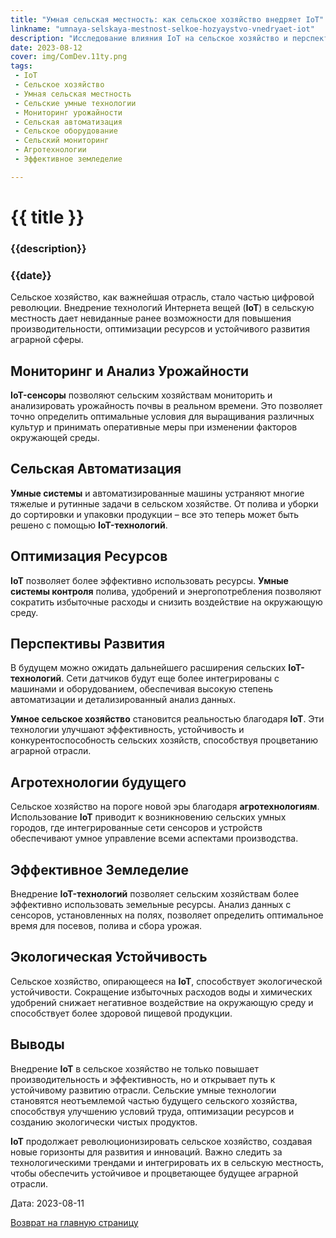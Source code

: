 ```yaml
---
title: "Умная сельская местность: как сельское хозяйство внедряет IoT"
linkname: "umnaya-selskaya-mestnost-selkoe-hozyaystvo-vnedryaet-iot"
description: "Исследование влияния IoT на сельское хозяйство и перспективы умной сельской местности."
date: 2023-08-12
cover: img/ComDev.11ty.png
tags: 
 - IoT
 - Сельское хозяйство
 - Умная сельская местность
 - Сельские умные технологии
 - Мониторинг урожайности
 - Сельская автоматизация
 - Сельское оборудование
 - Сельский мониторинг
 - Агротехнологии
 - Эффективное земледелие

---
```

# {{ title }}
### {{description}}
### {{date}}

Сельское хозяйство, как важнейшая отрасль, стало частью цифровой революции. Внедрение технологий Интернета вещей (**IoT**) в сельскую местность дает невиданные ранее возможности для повышения производительности, оптимизации ресурсов и устойчивого развития аграрной сферы.

## Мониторинг и Анализ Урожайности

**IoT-сенсоры** позволяют сельским хозяйствам мониторить и анализировать урожайность почвы в реальном времени. Это позволяет точно определить оптимальные условия для выращивания различных культур и принимать оперативные меры при изменении факторов окружающей среды.

## Сельская Автоматизация

**Умные системы** и автоматизированные машины устраняют многие тяжелые и рутинные задачи в сельском хозяйстве. От полива и уборки до сортировки и упаковки продукции – все это теперь может быть решено с помощью **IoT-технологий**.

## Оптимизация Ресурсов

**IoT** позволяет более эффективно использовать ресурсы. **Умные системы контроля** полива, удобрений и энергопотребления позволяют сократить избыточные расходы и снизить воздействие на окружающую среду.

## Перспективы Развития

В будущем можно ожидать дальнейшего расширения сельских **IoT-технологий**. Сети датчиков будут еще более интегрированы с машинами и оборудованием, обеспечивая высокую степень автоматизации и детализированный анализ данных.

**Умное сельское хозяйство** становится реальностью благодаря **IoT**. Эти технологии улучшают эффективность, устойчивость и конкурентоспособность сельских хозяйств, способствуя процветанию аграрной отрасли.

## Агротехнологии будущего

Сельское хозяйство на пороге новой эры благодаря **агротехнологиям**. Использование **IoT** приводит к возникновению сельских умных городов, где интегрированные сети сенсоров и устройств обеспечивают умное управление всеми аспектами производства.

## Эффективное Земледелие

Внедрение **IoT-технологий** позволяет сельским хозяйствам более эффективно использовать земельные ресурсы. Анализ данных с сенсоров, установленных на полях, позволяет определить оптимальное время для посевов, полива и сбора урожая.

## Экологическая Устойчивость

Сельское хозяйство, опирающееся на **IoT**, способствует экологической устойчивости. Сокращение избыточных расходов воды и химических удобрений снижает негативное воздействие на окружающую среду и способствует более здоровой пищевой продукции.

## Выводы

Внедрение **IoT** в сельское хозяйство не только повышает производительность и эффективность, но и открывает путь к устойчивому развитию отрасли. Сельские умные технологии становятся неотъемлемой частью будущего сельского хозяйства, способствуя улучшению условий труда, оптимизации ресурсов и созданию экологически чистых продуктов.

**IoT** продолжает революционизировать сельское хозяйство, создавая новые горизонты для развития и инноваций. Важно следить за технологическими трендами и интегрировать их в сельскую местность, чтобы обеспечить устойчивое и процветающее будущее аграрной отрасли.

Дата: 2023-08-11

[Возврат на главную страницу](/)